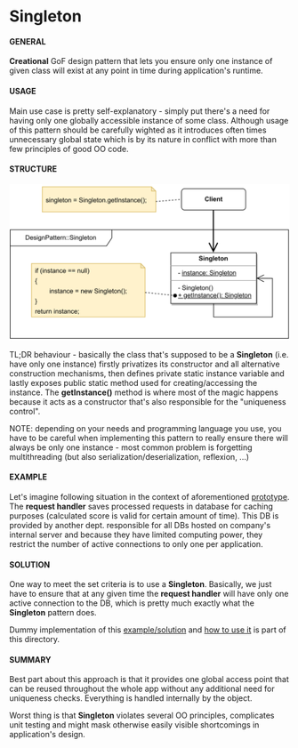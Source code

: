 # Singleton

#### GENERAL

**Creational** GoF design pattern that lets you ensure only one instance of given class will exist at any point in time 
during application's runtime.

#### USAGE

Main use case is pretty self-explanatory - simply put there's a need for having only one globally accessible instance
of some class. Although usage of this pattern should be carefully wighted as it introduces often times unnecessary
global state which is by its nature in conflict with more than few principles of good OO code.

#### STRUCTURE

![singleton](Singleton.svg)

TL;DR behaviour - basically the class that's supposed to be a **Singleton** (i.e. have only one instance) firstly privatizes
its constructor and all alternative construction mechanisms, then defines private static instance variable and lastly
exposes public static method used for creating/accessing the instance. The **getInstance()** method is where most of 
the magic happens because it acts as a constructor that's also responsible for the "uniqueness control".

NOTE: depending on your needs and programming language you use, you have to be careful when implementing this pattern
to really ensure there will always be only one instance - most common problem is forgetting multithreading (but also
serialization/deserialization, reflexion, ...)

#### EXAMPLE

Let's imagine following situation in the context of aforementioned [prototype](../README.md#prototype). The **request handler**
saves processed requests in database for caching purposes (calculated score is valid for certain amount of time).
This DB is provided by another dept. responsible for all DBs hosted on company's internal server and because
they have limited computing power, they restrict the number of active connections to only one per application.

#### SOLUTION

One way to meet the set criteria is to use a **Singleton**. Basically, we just have to ensure that at any given time the
**request handler** will have only one active connection to the DB, which is pretty much exactly what the **Singleton**
pattern does.

Dummy implementation of this [example/solution](src) and [how to use it](main.cpp) is part of this directory.

#### SUMMARY

Best part about this approach is that it provides one global access point that can be reused throughout the whole
app without any additional need for uniqueness checks. Everything is handled internally by the object.

Worst thing is that **Singleton** violates several OO principles, complicates unit testing and might mask otherwise 
easily visible shortcomings in application's design.
